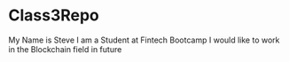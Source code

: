 # Class3Repo
My Name is Steve
I am a Student at Fintech Bootcamp
I would like to work in the Blockchain field in future